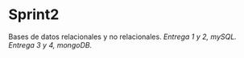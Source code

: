 # Sprint2
Bases de datos relacionales y no relacionales.
*Entrega 1 y 2, mySQL.*
*Entrega 3 y 4, mongoDB.*